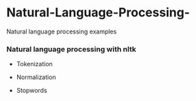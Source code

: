 # Natural-Language-Processing-

Natural language processing examples

### Natural language processing with nltk


* Tokenization

* Normalization

* Stopwords